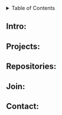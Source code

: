 
<!-- TABLE OF CONTENTS -->
<details>
  <summary>Table of Contents</summary>
  <ol>
    <ul>
       <li><a href="#intro">Intro</a></li>
    </ul>
    <ul>
       <li><a href="#projects">Projects</a></li>
    </ul>
    <ul>
       <li><a href="#repositories">Repositories</a></li>
    </ul>
    <ul>
       <li><a href="#join">join</a></li>
    </ul>
    <ul>
       <li><a href="#contact">Contact</a></li>
    </ul>
  </ol>
</details>

<!-- INTRODUCTION -->
## Intro:


<!-- PROJECTS -->
## Projects:

<!-- REPOSITORIES -->
## Repositories:

<!-- JOIN -->
## Join:

<!-- CONTACT US -->
## Contact:
